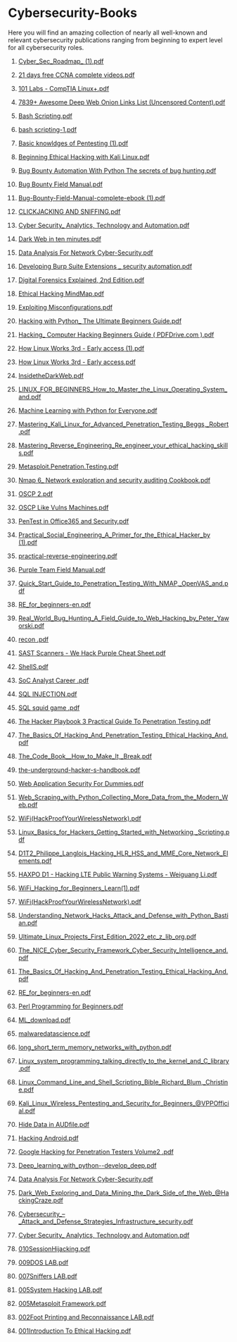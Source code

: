 # Cybersecurity-Books
Here you will find an amazing collection of nearly all well-known and relevant cybersecurity publications ranging from beginning to expert level for all cybersecurity roles.






1) [Cyber_Sec_Roadmap_ (1).pdf](https://github.com/zealraj/Cybersecurity-Books/files/9089100/Cyber_Sec_Roadmap_.1.pdf)

  

2) [21 days free CCNA complete videos.pdf](https://github.com/zealraj/Cybersecurity-Books/files/9089215/21.days.free.CCNA.complete.videos.pdf)


3) [101 Labs - CompTIA Linux+.pdf](https://github.com/zealraj/Cybersecurity-Books/files/9089220/101.Labs.-.CompTIA.Linux%2B.pdf)



4) [7839+ Awesome Deep Web Onion Links List (Uncensored Content).pdf](https://github.com/zealraj/Cybersecurity-Books/files/9089223/7839%2B.Awesome.Deep.Web.Onion.Links.List.Uncensored.Content.pdf)



5) [Bash Scripting.pdf](https://github.com/zealraj/Cybersecurity-Books/files/9089224/Bash.Scripting.pdf)


6) [bash scripting-1.pdf](https://github.com/zealraj/Cybersecurity-Books/files/9089225/bash.scripting-1.pdf)


7) [Basic knowldges of Pentesting (1).pdf](https://github.com/zealraj/Cybersecurity-Books/files/9089227/Basic.knowldges.of.Pentesting.1.pdf)


8) [Beginning Ethical Hacking with Kali Linux.pdf](https://github.com/zealraj/Cybersecurity-Books/files/9089228/Beginning.Ethical.Hacking.with.Kali.Linux.pdf)


9) [Bug Bounty Automation With Python The secrets of bug hunting.pdf](https://github.com/zealraj/Cybersecurity-Books/files/9089229/Bug.Bounty.Automation.With.Python.The.secrets.of.bug.hunting.pdf)



10) [Bug Bounty Field Manual.pdf](https://github.com/zealraj/Cybersecurity-Books/files/9089230/Bug.Bounty.Field.Manual.pdf)





11) [Bug-Bounty-Field-Manual-complete-ebook (1).pdf](https://github.com/zealraj/Cybersecurity-Books/files/9089231/Bug-Bounty-Field-Manual-complete-ebook.1.pdf)






12) [CLICKJACKING AND SNIFFING.pdf](https://github.com/zealraj/Cybersecurity-Books/files/9089232/CLICKJACKING.AND.SNIFFING.pdf)




13) [Cyber Security_ Analytics, Technology and Automation.pdf](https://github.com/zealraj/Cybersecurity-Books/files/9089233/Cyber.Security_.Analytics.Technology.and.Automation.pdf)


14) [Dark Web in ten minutes.pdf](https://github.com/zealraj/Cybersecurity-Books/files/9089234/Dark.Web.in.ten.minutes.pdf)



15) [Data Analysis For Network Cyber-Security.pdf](https://github.com/zealraj/Cybersecurity-Books/files/9089235/Data.Analysis.For.Network.Cyber-Security.pdf)


16) [Developing Burp Suite Extensions _ security automation.pdf](https://github.com/zealraj/Cybersecurity-Books/files/9089237/Developing.Burp.Suite.Extensions._.security.automation.pdf)


17) [Digital Forensics Explained, 2nd Edition.pdf](https://github.com/zealraj/Cybersecurity-Books/files/9089238/Digital.Forensics.Explained.2nd.Edition.pdf)




18) [Ethical Hacking MindMap.pdf](https://github.com/zealraj/Cybersecurity-Books/files/9089239/Ethical.Hacking.MindMap.pdf)


19) [Exploiting Misconfigurations.pdf](https://github.com/zealraj/Cybersecurity-Books/files/9089241/Exploiting.Misconfigurations.pdf)



20) [Hacking with Python_ The Ultimate Beginners Guide.pdf](https://github.com/zealraj/Cybersecurity-Books/files/9089242/Hacking.with.Python_.The.Ultimate.Beginners.Guide.pdf)


21) [Hacking_ Computer Hacking Beginners Guide ( PDFDrive.com ).pdf](https://github.com/zealraj/Cybersecurity-Books/files/9089243/Hacking_.Computer.Hacking.Beginners.Guide.PDFDrive.com.pdf)


22) [How Linux Works 3rd - Early access (1).pdf](https://github.com/zealraj/Cybersecurity-Books/files/9089244/How.Linux.Works.3rd.-.Early.access.1.pdf)


23) [How Linux Works 3rd - Early access.pdf](https://github.com/zealraj/Cybersecurity-Books/files/9089245/How.Linux.Works.3rd.-.Early.access.pdf)


24) [InsidetheDarkWeb.pdf](https://github.com/zealraj/Cybersecurity-Books/files/9089246/InsidetheDarkWeb.pdf)



24) [LINUX_FOR_BEGINNERS_How_to_Master_the_Linux_Operating_System_and.pdf](https://github.com/zealraj/Cybersecurity-Books/files/9089247/LINUX_FOR_BEGINNERS_How_to_Master_the_Linux_Operating_System_and.pdf)


26) [Machine Learning with Python for Everyone.pdf](https://github.com/zealraj/Cybersecurity-Books/files/9089248/Machine.Learning.with.Python.for.Everyone.pdf)


27) [Mastering_Kali_Linux_for_Advanced_Penetration_Testing_Beggs,_Robert.pdf](https://github.com/zealraj/Cybersecurity-Books/files/9089249/Mastering_Kali_Linux_for_Advanced_Penetration_Testing_Beggs._Robert.pdf)






28) [Mastering_Reverse_Engineering_Re_engineer_your_ethical_hacking_skills.pdf](https://github.com/zealraj/Cybersecurity-Books/files/9089250/Mastering_Reverse_Engineering_Re_engineer_your_ethical_hacking_skills.pdf)


29) [Metasploit.Penetration.Testing.pdf](https://github.com/zealraj/Cybersecurity-Books/files/9089253/Metasploit.Penetration.Testing.pdf)



30) [Nmap 6_ Network exploration and security auditing Cookbook.pdf](https://github.com/zealraj/Cybersecurity-Books/files/9089254/Nmap.6_.Network.exploration.and.security.auditing.Cookbook.pdf)




31) [OSCP 2.pdf](https://github.com/zealraj/Cybersecurity-Books/files/9089258/OSCP.2.pdf)


32) [OSCP Like Vulns Machines.pdf](https://github.com/zealraj/Cybersecurity-Books/files/9089261/OSCP.Like.Vulns.Machines.pdf)


33) [PenTest in Office365 and Security.pdf](https://github.com/zealraj/Cybersecurity-Books/files/9089262/PenTest.in.Office365.and.Security.pdf)


34) [Practical_Social_Engineering_A_Primer_for_the_Ethical_Hacker_by (1).pdf](https://github.com/zealraj/Cybersecurity-Books/files/9089264/Practical_Social_Engineering_A_Primer_for_the_Ethical_Hacker_by.1.pdf)


35) [practical-reverse-engineering.pdf](https://github.com/zealraj/Cybersecurity-Books/files/9089265/practical-reverse-engineering.pdf)




36) [Purple Team Field Manual.pdf](https://github.com/zealraj/Cybersecurity-Books/files/9089268/Purple.Team.Field.Manual.pdf)



37) [Quick_Start_Guide_to_Penetration_Testing_With_NMAP,_OpenVAS_and.pdf](https://github.com/zealraj/Cybersecurity-Books/files/9089269/Quick_Start_Guide_to_Penetration_Testing_With_NMAP._OpenVAS_and.pdf)



38) [RE_for_beginners-en.pdf](https://github.com/zealraj/Cybersecurity-Books/files/9089271/RE_for_beginners-en.pdf)



39) [Real_World_Bug_Hunting_A_Field_Guide_to_Web_Hacking_by_Peter_Yaworski.pdf](https://github.com/zealraj/Cybersecurity-Books/files/9089272/Real_World_Bug_Hunting_A_Field_Guide_to_Web_Hacking_by_Peter_Yaworski.pdf)






40) [recon .pdf](https://github.com/zealraj/Cybersecurity-Books/files/9089275/recon.pdf)



41) [SAST Scanners - We Hack Purple Cheat Sheet.pdf](https://github.com/zealraj/Cybersecurity-Books/files/9089276/SAST.Scanners.-.We.Hack.Purple.Cheat.Sheet.pdf)


42) [ShellS.pdf](https://github.com/zealraj/Cybersecurity-Books/files/9089277/ShellS.pdf)



43) [SoC Analyst Career .pdf](https://github.com/zealraj/Cybersecurity-Books/files/9089279/SoC.Analyst.Career.pdf)



44) [SQL INJECTION.pdf](https://github.com/zealraj/Cybersecurity-Books/files/9089280/SQL.INJECTION.pdf)




45) [SQL squid game .pdf](https://github.com/zealraj/Cybersecurity-Books/files/9089282/SQL.squid.game.pdf)



46) [The Hacker Playbook 3 Practical Guide To Penetration Testing.pdf](https://github.com/zealraj/Cybersecurity-Books/files/9089285/The.Hacker.Playbook.3.Practical.Guide.To.Penetration.Testing.pdf)

47) [The_Basics_Of_Hacking_And_Penetration_Testing_Ethical_Hacking_And.pdf](https://github.com/zealraj/Cybersecurity-Books/files/9089315/The_Basics_Of_Hacking_And_Penetration_Testing_Ethical_Hacking_And.pdf)

48) [The_Code_Book__How_to_Make_It,_Break.pdf](https://github.com/zealraj/Cybersecurity-Books/files/9089317/The_Code_Book__How_to_Make_It._Break.pdf)



49) [the-underground-hacker-s-handbook.pdf](https://github.com/zealraj/Cybersecurity-Books/files/9089288/the-underground-hacker-s-handbook.pdf)


50) [Web Application Security For Dummies.pdf](https://github.com/zealraj/Cybersecurity-Books/files/9089289/Web.Application.Security.For.Dummies.pdf)







51) [Web_Scraping_with_Python_Collecting_More_Data_from_the_Modern_Web.pdf](https://github.com/zealraj/Cybersecurity-Books/files/9089290/Web_Scraping_with_Python_Collecting_More_Data_from_the_Modern_Web.pdf)





52) [WiFi(HackProofYourWirelessNetwork).pdf](https://github.com/zealraj/Cybersecurity-Books/files/9089291/WiFi.HackProofYourWirelessNetwork.pdf)



53) [Linux_Basics_for_Hackers_Getting_Started_with_Networking,_Scripting.pdf](https://github.com/zealraj/Cybersecurity-Books/files/9089293/Linux_Basics_for_Hackers_Getting_Started_with_Networking._Scripting.pdf)


54) [D1T2_Philippe_Langlois_Hacking_HLR_HSS_and_MME_Core_Network_Elements.pdf](https://github.com/zealraj/Cybersecurity-Books/files/9089847/D1T2_Philippe_Langlois_Hacking_HLR_HSS_and_MME_Core_Network_Elements.pdf)




55) [HAXPO D1 - Hacking LTE Public Warning Systems - Weiguang Li.pdf](https://github.com/zealraj/Cybersecurity-Books/files/9089848/HAXPO.D1.-.Hacking.LTE.Public.Warning.Systems.-.Weiguang.Li.pdf)



56) [WiFi_Hacking_for_Beginners_Learn(1).pdf](https://github.com/zealraj/Cybersecurity-Books/files/9089849/WiFi_Hacking_for_Beginners_Learn.1.pdf)


57) [WiFi(HackProofYourWirelessNetwork).pdf](https://github.com/zealraj/Cybersecurity-Books/files/9089852/WiFi.HackProofYourWirelessNetwork.pdf)



58) [Understanding_Network_Hacks_Attack_and_Defense_with_Python_Bastian.pdf](https://github.com/zealraj/Cybersecurity-Books/files/9089853/Understanding_Network_Hacks_Attack_and_Defense_with_Python_Bastian.pdf)



59) [Ultimate_Linux_Projects_First_Edition_2022_etc_z_lib_org.pdf](https://github.com/zealraj/Cybersecurity-Books/files/9089855/Ultimate_Linux_Projects_First_Edition_2022_etc_z_lib_org.pdf)



60) [The_NICE_Cyber_Security_Framework_Cyber_Security_Intelligence_and.pdf](https://github.com/zealraj/Cybersecurity-Books/files/9089858/The_NICE_Cyber_Security_Framework_Cyber_Security_Intelligence_and.pdf)



61)  [The_Basics_Of_Hacking_And_Penetration_Testing_Ethical_Hacking_And.pdf](https://github.com/zealraj/Cybersecurity-Books/files/9089860/The_Basics_Of_Hacking_And_Penetration_Testing_Ethical_Hacking_And.pdf)




62) [RE_for_beginners-en.pdf](https://github.com/zealraj/Cybersecurity-Books/files/9089862/RE_for_beginners-en.pdf)



63) [Perl Programming for Beginners.pdf](https://github.com/zealraj/Cybersecurity-Books/files/9089863/Perl.Programming.for.Beginners.pdf)



64) [ML_download.pdf](https://github.com/zealraj/Cybersecurity-Books/files/9089864/ML_download.pdf)


65) [malwaredatascience.pdf](https://github.com/zealraj/Cybersecurity-Books/files/9089866/malwaredatascience.pdf)



66)  [long_short_term_memory_networks_with_python.pdf](https://github.com/zealraj/Cybersecurity-Books/files/9089869/long_short_term_memory_networks_with_python.pdf)


67) [Linux_system_programming_talking_directly_to_the_kernel_and_C_library.pdf](https://github.com/zealraj/Cybersecurity-Books/files/9089873/Linux_system_programming_talking_directly_to_the_kernel_and_C_library.pdf)

68) [Linux_Command_Line_and_Shell_Scripting_Bible_Richard_Blum,_Christine.pdf](https://github.com/zealraj/Cybersecurity-Books/files/9089875/Linux_Command_Line_and_Shell_Scripting_Bible_Richard_Blum._Christine.pdf)

69) [Kali_Linux_Wireless_Pentesting_and_Security_for_Beginners_@VPPOfficial.pdf](https://github.com/zealraj/Cybersecurity-Books/files/9089876/Kali_Linux_Wireless_Pentesting_and_Security_for_Beginners_%40VPPOfficial.pdf)


70) [Hide Data in AUDfile.pdf](https://github.com/zealraj/Cybersecurity-Books/files/9089878/Hide.Data.in.AUDfile.pdf)


71) [Hacking Android.pdf](https://github.com/zealraj/Cybersecurity-Books/files/9089879/Hacking.Android.pdf)



72) [Google Hacking for Penetration Testers Volume2 .pdf](https://github.com/zealraj/Cybersecurity-Books/files/9089880/Google.Hacking.for.Penetration.Testers.Volume2.pdf)



73) [Deep_learning_with_python--develop_deep.pdf](https://github.com/zealraj/Cybersecurity-Books/files/9089884/Deep_learning_with_python--develop_deep.pdf)


74) [Data Analysis For Network Cyber-Security.pdf](https://github.com/zealraj/Cybersecurity-Books/files/9089885/Data.Analysis.For.Network.Cyber-Security.pdf)


75) [Dark_Web_Exploring_and_Data_Mining_the_Dark_Side_of_the_Web_@HackingCraze.pdf](https://github.com/zealraj/Cybersecurity-Books/files/9089887/Dark_Web_Exploring_and_Data_Mining_the_Dark_Side_of_the_Web_%40HackingCraze.pdf)


76) [Cybersecurity_–_Attack_and_Defense_Strategies_Infrastructure_security.pdf](https://github.com/zealraj/Cybersecurity-Books/files/9089889/Cybersecurity_._Attack_and_Defense_Strategies_Infrastructure_security.pdf)


77) [Cyber Security_ Analytics, Technology and Automation.pdf](https://github.com/zealraj/Cybersecurity-Books/files/9089890/Cyber.Security_.Analytics.Technology.and.Automation.pdf)


78) [010SessionHijacking.pdf](https://github.com/zealraj/Cybersecurity-Books/files/9089894/010SessionHijacking.pdf)


79) [009DOS LAB.pdf](https://github.com/zealraj/Cybersecurity-Books/files/9089895/009DOS.LAB.pdf)


80) [007Sniffers LAB.pdf](https://github.com/zealraj/Cybersecurity-Books/files/9089897/007Sniffers.LAB.pdf)



81) [005System Hacking LAB.pdf](https://github.com/zealraj/Cybersecurity-Books/files/9089899/005System.Hacking.LAB.pdf)


82) [005Metasploit Framework.pdf](https://github.com/zealraj/Cybersecurity-Books/files/9089903/005Metasploit.Framework.pdf)


83) [002Foot Printing and Reconnaissance LAB.pdf](https://github.com/zealraj/Cybersecurity-Books/files/9089906/002Foot.Printing.and.Reconnaissance.LAB.pdf)

84) [001Introduction To Ethical Hacking.pdf](https://github.com/zealraj/Cybersecurity-Books/files/9089909/001Introduction.To.Ethical.Hacking.pdf)







